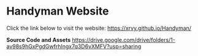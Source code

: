 # Handyman Website

Click the link below to visit the website:
https://xrvy.github.io/Handyman/

**Source Code and Assets**
https://drive.google.com/drive/folders/1-av98s9hGxPgdGwfrhIngx7q3D6vXMFV?usp=sharing
